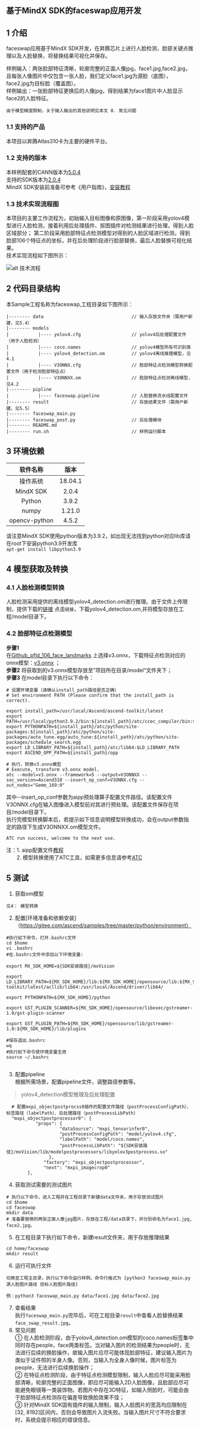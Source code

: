 ## 基于MindX SDK的faceswap应用开发

## 1 介绍
faceswap应用基于MindX SDK开发，在昇腾芯片上进行人脸检测，脸部关键点推理以及人脸替换，将替换结果可视化并保存。  

样例输入：两张脸部特征清晰，轮廓完整的正面人像jpg，face1.jpg,face2.jpg，且每张人像图片中仅包含一张人脸，我们定义face1.jpg为源脸（底图），face2.jpg为目标脸（覆盖图）。<br/>
样例输出：一张脸部特征更换后的人像jpg，得到结果为face1图片中人脸显示face2的人脸特征。<br/>  
```
由于模型精度限制，关于输入输出的其他说明见本文 8. 常见问题
```
### 1.1 支持的产品

本项目以昇腾Atlas310卡为主要的硬件平台。

### 1.2 支持的版本

本样例配套的CANN版本为[5.0.4](https://www.hiascend.com/software/cann/commercial)  
支持的SDK版本为[2.0.4](https://www.hiascend.com/software/Mindx-sdk)  
MindX SDK安装前准备可参考《用户指南》，[安装教程](https://gitee.com/ascend/mindxsdk-referenceapps/blob/master/docs/quickStart/1-1安装SDK开发套件.md)
### 1.3  技术实现流程图<br/>
本项目的主要工作流程为，初始输入目标图像和原图像，第一阶段采用yolov4模型进行人脸检测，接着利用后处理插件、抠图插件对检测结果进行处理，得到人脸区域部分；
第二阶段采用脸部特征点检测模型对得到的人脸区域进行检测，得到脸部106个特征点的坐标，并在后处理阶段进行脸部替换，最后人脸替换可视化结果。  
技术实现流程如下图所示：  

![alt 技术流程](Img4md/img.png)

## 2  代码目录结构<br/>
本Sample工程名称为faceswap,工程目录如下图所示：
```angular2html
|-------- data                                 // 输入存放文件夹（需用户新建，见5.4）
|-------- models
|           |---- yolov4.cfg                   // yolov4后处理配置文件（用于人脸检测）
|           |---- coco.names                   // yolov4模型所有可识别类
|           |---- yolov4_detection.om          // yolov4离线推理模型，见4.1
|           |---- V3ONNX.cfg                   // 脸部特征点检测模型转换配置文件（用于检测脸部特征点）
|           |---- V3ONNXX.om                   // 脸部特征点检测离线模型，见4.2
|-------- pipline
|           |---- faceswap.pipeline            // 人脸替换流水线配置文件
|-------- result                               // 存放结果文件（需用户新建，见5.5）
|-------- faceswap_main.py                              
|-------- faceswap_post.py                     // 后处理模块
|-------- README.md   
|-------- run.sh                               // 样例运行脚本
```  
## 3 环境依赖

| 软件名称 | 版本   | 
| :--------: | :------: |
|操作系统|18.04.1   |
|MindX SDK|2.0.4|
|Python| 3.9.2|
|numpy | 1.21.0 |
|opencv-python|4.5.2|

请注意MindX SDK使用python版本为3.9.2，如出现无法找到python对应lib库请在root下安装python3.9开发库  
`apt-get install libpython3.9`

## 4 模型获取及转换
### 4.1 人脸检测模型转换
人脸检测采用提供的离线模型yolov4_detection.om进行推理。由于文件上传限制，提供下载的[链接](https://mindx.sdk.obs.myhuaweicloud.com/mindxsdk-referenceapps%20/contrib/faceswap/yolov4_detection.om) 点击`链接`，下载yolov4_detection.om,并将模型存放在工程/model目录下。
### 4.2 脸部特征点检测模型
**步骤1**  
在[Github_pfld_106_face_landmarks](https://github.com/Hsintao/pfld_106_face_landmarks) 上选择v3.onnx，下载特征点检测对应的onnx模型：[v3.onnx](https://github.com/Hsintao/pfld_106_face_landmarks/blob/master/output/v3.onnx) ；  
**步骤2**
将获取到的v3.onnx模型存放至”项目所在目录/model“文件夹下；   
**步骤3**
在model目录下执行以下命令：  
```
# 设置环境变量（请确认install_path路径是否正确）
# Set environment PATH (Please confirm that the install_path is correct).

export install_path=/usr/local/Ascend/ascend-toolkit/latest
export PATH=/usr/local/python3.9.2/bin:${install_path}/atc/ccec_compiler/bin:${install_path}/atc/bin:$PATH
export PYTHONPATH=${install_path}/atc/python/site-packages:${install_path}/atc/python/site-packages/auto_tune.egg/auto_tune:${install_path}/atc/python/site-packages/schedule_search.egg
export LD_LIBRARY_PATH=${install_path}/atc/lib64:$LD_LIBRARY_PATH
export ASCEND_OPP_PATH=${install_path}/opp

# 执行，转换v3.onnx模型
# Execute, transform v3.onnx model.
atc --model=v3.onnx --framework=5 --output=V3ONNXX --soc_version=Ascend310 --insert_op_conf=V3ONNX.cfg --out_nodes="Gemm_169:0"
```

其中--insert_op_conf参数为aipp预处理算子配置文件路径。该配置文件V3ONNX.cfg在输入图像进入模型前对其进行预处理。该配置文件保存在项目/model目录下。  
执行完模型转换脚本后，若提示如下信息说明模型转换成功，会在output参数指定的路径下生成V3ONNXX.om模型文件。  
```
ATC run success, welcome to the next use. 
```
注：1. aipp配置文件[教程](https://support.huaweicloud.com/tg-cannApplicationDev330/atlasatc_16_0015.html)  
&ensp;&ensp;&ensp;&ensp;2. 模型转换使用了ATC工具，如需更多信息请参考[ATC](https://support.huaweicloud.com/tg-cannApplicationDev330/atlasatc_16_0005.html)

## 5 测试  
1. 获取om模型   
```
见4： 模型转换
```
2. 配置[环境准备和依赖安装]（https://gitee.com/ascend/samples/tree/master/python/environment） 
```   
#执行如下命令，打开.bashrc文件
cd $home
vi .bashrc
#在.bashrc文件中添加以下环境变量:

export MX_SDK_HOME=${SDK安装路径}/mxVision

export LD_LIBRARY_PATH=${MX_SDK_HOME}/lib:${MX_SDK_HOME}/opensource/lib:${MX_SDK_HOME}/opensource/lib64:${MX_SDK_HOME}/opensource/lib64:/usr/local/Ascend/ascend-toolkit/latest/acllib/lib64:/usr/local/Ascend/driver/lib64/

export PYTHONPATH=${MX_SDK_HOME}/python

export GST_PLUGIN_SCANNER=${MX_SDK_HOME}/opensource/libexec/gstreamer-1.0/gst-plugin-scanner

export GST_PLUGIN_PATH=${MX_SDK_HOME}/opensource/lib/gstreamer-1.0:${MX_SDK_HOME}/lib/plugins

#保存退出.bashrc
wq
#执行如下命令使环境变量生效
source ~/.bashrc


```
3. 配置pipeline  
根据所需场景，配置pipeline文件，调整路径参数等。
>yolov4_detection模型推理及后处理配置
```
  # 配置mxpi_objectpostprocss0插件的配置文件路径（postProcessConfigPath）、标签路径（labelPath）、后处理路径（postProcessLibPath）
  "mxpi_objectpostprocessor0": {
           "props": {
                    "dataSource": "mxpi_tensorinfer0",
                    "postProcessConfigPath": "model/yolov4.cfg",
                    "labelPath": "model/coco.names",
                    "postProcessLibPath": "${SDK安装路径}/mxVision/lib/modelpostprocessors/libyolov3postprocess.so"
                },
              "factory": "mxpi_objectpostprocessor",
              "next": "mxpi_imagecrop0"
        },
```
4. 获取测试需要的测试图片  
```
# 执行以下命令，进入工程并在工程目录下新建data文件夹，用于存放测试图片
cd $home
cd faceswap
mkdir data
# 准备要替换的两张正面人像jpg图片，存放在工程/data目录下，并分别命名为face1.jpg, face2.jpg。
```
5. 在工程目录下执行如下命令，新建result文件夹，用于存放推理结果
```
cd home/faceswap
mkdir result
```
6. 运行可执行文件
```
切换至工程主目录，执行以下命令运行样例。命令行格式为 [python3 faceswap_main.py 源人脸图片路径 目标人脸图片路径]  

例：python3 faceswap_main.py data/face1.jpg data/face2.jpg
```

7. 查看结果  
执行`faceswap_main.py`完毕后，可在工程目录`result`中查看人脸替换结果`face_swap_result.jpg`。  
8. 常见问题  
① 在人脸检测阶段，由于yolov4_detection.om模型的coco.names标签集中同时存在people，face两类标签。当对输入图片的检测结果为people时，无法进行后续的换脸操作，故输入图片应尽可能体现脸部特征，建议输入图片为类似于证件照的半身人像。否则，当输入为全身人像时候，图片标签为people，无法进行后续换脸操作；  
② 在特征点检测阶段，由于特征点检测模型限制，输入人脸应尽可能采用脸部清晰，轮廓完整的正面图像，即应尽可能输入2D人脸图像，且脸部应尽可能避免眼镜等一类装饰物。若图片中存在3D特征，如输入侧脸时，可能会由于脸部特征点检测存在偏差导致换脸效果不佳；  
③ 针对MindX SDK固有插件的输入限制，输入人脸图片的宽高均应限制在[32, 8192]区间内，否则会导致图片入流失败。当输入图片尺寸不符合要求时，系统会提示相应的错误信息。




